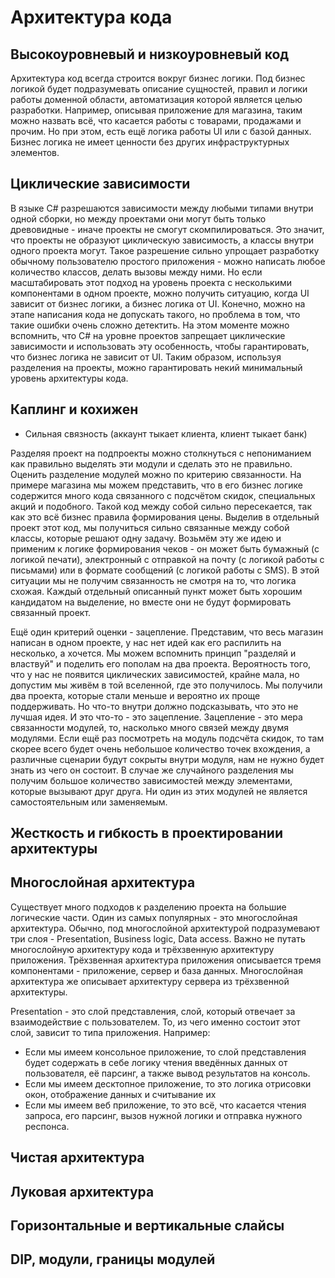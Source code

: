 # Архитектура кода

## Высокоуровневый и низкоуровневый код

Архитектура код всегда строится вокруг бизнес логики. Под бизнес логикой будет подразумевать описание сущностей, правил и логики работы доменной области, автоматизация которой является целью разработки. Например, описывая приложение для магазина, таким можно назвать всё, что касается работы с товарами, продажами и прочим. Но при этом, есть ещё логика работы UI или с базой данных. Бизнес логика не имеет ценности без других инфраструктурных элементов.

## Циклические зависимости

В языке C# разрешаются зависимости между любыми типами внутри одной сборки, но между проектами они могут быть только древовидные - иначе проекты не смогут скомпилироваться. Это значит, что проекты не образуют циклическую зависимость, а классы внутри одного проекта могут. Такое разрешение сильно упрощает разработку обычному пользователю простого приложения - можно написать любое количество классов, делать вызовы между ними. Но если масштабировать этот подход на уровень проекта с несколькими компонентами в одном проекте, можно получить ситуацию, когда UI зависит от бизнес логики, а бизнес логика от UI. Конечно, можно на этапе написания кода не допускать такого, но проблема в том, что такие ошибки очень сложно детектить. На этом моменте можно вспомнить, что C# на уровне проектов запрещает циклические зависимости и использовать эту особенность, чтобы гарантировать, что бизнес логика не зависит от UI. Таким образом, используя разделения на проекты, можно гарантировать некий минимальный уровень архитектуры кода.

## Каплинг и кохижен

- Сильная связность (аккаунт тыкает клиента, клиент тыкает банк)

Разделяя проект на подпроекты можно столкнуться с непониманием как правильно выделять эти модули и сделать это не правильно. Оценить разделение модулей можно по критерию связанности. На примере магазина мы можем представить, что в его бизнес логике содержится много кода связанного с подсчётом скидок, специальных акций и подобного. Такой код между собой сильно пересекается, так как это всё бизнес правила формирования цены. Выделив в отдельный проект этот код, мы получиться сильно связанные между собой классы, которые решают одну задачу. Возьмём эту же идею и применим к логике формирования чеков - он может быть бумажный (с логикой печати), электронный с отправкой на почту (с логикой работы с письмами) или в формате сообщений (с логикой работы с SMS). В этой ситуации мы не получим связанность не смотря на то, что логика схожая. Каждый отдельный описанный пункт может быть хорошим кандидатом на выделение, но вместе они не будут формировать связанный проект.

Ещё один критерий оценки - зацепление. Представим, что весь магазин написан в одном проекте, у нас нет идей как его распилить на несколько, а хочется. Мы можем вспомнить принцип "разделяй и властвуй" и поделить его пополам на два проекта. Вероятность того, что у нас не появится циклических зависимостей, крайне мала, но допустим мы живём в той вселенной, где это получилось. Мы получили два проекта, которые стали меньше и вероятно их проще поддерживать. Но что-то внутри должно подсказывать, что это не лучшая идея. И это что-то - это зацепление. Зацепление - это мера связанности модулей, то, насколько много связей между двумя модулями. Если ещё раз посмотреть на модуль подсчёта скидок, то там скорее всего будет очень небольшое количество точек вхождения, а различные сценарии будут сокрыты внутри модуля, нам не нужно будет знать из чего он состоит. В случае же случайного разделения мы получим большое количество зависимостей между элементами, которые вызывают друг друга. Ни один из этих модулей не является самостоятельным или заменяемым.

## Жесткость и гибкость в проектировании архитектуры

## Многослойная архитектура

Существует много подходов к разделению проекта на большие логические части. Один из самых популярных - это многослойная архитектура. Обычно, под многослойной архитектурой подразумевают три слоя - Presentation, Business logic, Data access. Важно не путать многослойную архитектуру кода и трёхзвенную архитектуру приложения. Трёхзвенная архитектура приложения описывается тремя компонентами - приложение, сервер и база данных. Многослойная архитектура же описывает архитектуру сервера из трёхзвенной архитектуры.

Presentation - это слой представления, слой, который отвечает за взаимодействие с пользователем. То, из чего именно состоит этот слой, зависит то типа приложения. Например:

- Если мы имеем консольное приложение, то слой представления будет содержать в себе логику чтения введённых данных от пользователя, её парсинг, а также вывод результатов на консоль.
- Если мы имеем десктопное приложение, то это логика отрисовки окон, отображение данных и считывание их
- Если мы имеем веб приложение, то это всё, что касается чтения запроса, его парсинг, вызов нужной логики и отправка нужного респонса.

## Чистая архитектура

## Луковая архитектура

## Горизонтальные и вертикальные слайсы

## DIP, модули, границы модулей
